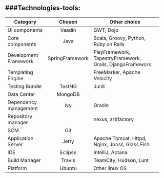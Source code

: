 ###Technologies-tools:
---
Category | Chosen | Other choice
---|:---:|---
UI components | Vaadin | GWT, Dojo
Core components | Java | Scala, Groovy, Python, Ruby on Rails
Development Framework | SpringFramework | PlayFramework, TapestryFramework, Grails, DjangoFramework
Templating Engine | | FreeMarker, Apache Velocity
Testing Bundle | TestNG | Junit 
Data Center | MongoDB | 
Dependency management | Ivy | Gradle
Repository manager | | nexus, artifactory
SCM | Git | 
Application Server | Jetty | Apache Tomcat, Httpd, Nginx, Jboss, Glass Fish
IDE | Eclipse | IntelliJ, Aptana
Build Manager | Travis | TeamCity, Hudson, Lunt
Platform | Ubuntu | Other linux OS
